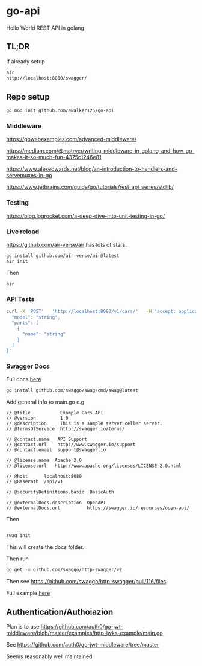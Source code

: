 # go-api

Hello World REST API in golang

## TL;DR

If already setup

```bash
air
http://localhost:8080/swagger/
```

## Repo setup

```bash
go mod init github.com/awalker125/go-api
```

### Middleware

<https://gowebexamples.com/advanced-middleware/>

<https://medium.com/@matryer/writing-middleware-in-golang-and-how-go-makes-it-so-much-fun-4375c1246e81>

<https://www.alexedwards.net/blog/an-introduction-to-handlers-and-servemuxes-in-go>

<https://www.jetbrains.com/guide/go/tutorials/rest_api_series/stdlib/>

### Testing

<https://blog.logrocket.com/a-deep-dive-into-unit-testing-in-go/>

### Live reload

<https://github.com/air-verse/air> has lots of stars.

```bash
go install github.com/air-verse/air@latest
air init
```

Then

```
air
```

### API Tests

```bash
curl -X 'POST'   'http://localhost:8080/v1/cars/'   -H 'accept: application/json'   -H 'Content-Type: application/json'   -d '{
  "model": "string",
  "parts": [
    {
      "name": "string"
    }
  ]
}'
```

### Swagger Docs

Full docs [here](https://github.com/swaggo/swag)

```bash
go install github.com/swaggo/swag/cmd/swag@latest
```

Add general info to main.go e.g

```golang
// @title           Example Cars API
// @version         1.0
// @description     This is a sample server celler server.
// @termsOfService  http://swagger.io/terms/

// @contact.name   API Support
// @contact.url    http://www.swagger.io/support
// @contact.email  support@swagger.io

// @license.name  Apache 2.0
// @license.url   http://www.apache.org/licenses/LICENSE-2.0.html

// @host      localhost:8080
// @BasePath  /api/v1

// @securityDefinitions.basic  BasicAuth

// @externalDocs.description  OpenAPI
// @externalDocs.url          https://swagger.io/resources/open-api/
```

Then

```bash

swag init
```

This will create the docs folder.

Then run

```bash
go get -u github.com/swaggo/http-swagger/v2
```

Then see <https://github.com/swaggo/http-swagger/pull/116/files>

Full example [here](https://github.com/swaggo/http-swagger)

## Authentication/Authoiazion

Plan is to use <https://github.com/auth0/go-jwt-middleware/blob/master/examples/http-jwks-example/main.go>

See <https://github.com/auth0/go-jwt-middleware/tree/master>

Seems reasonably well maintained
